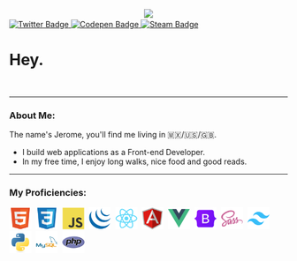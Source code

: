 <div id="header" align="center">
  <img src="https://pbs.twimg.com/profile_banners/1614266076702859264/1673708730/1500x500">
</div>

<div id="badges">
  <a href="https://twitter.com/jerome_expert">
    <img src="https://img.shields.io/badge/Twitter-blue?style=for-the-badge&logo=twitter&logoColor=white" alt="Twitter Badge"/>
  </a>
  <a href="https://codepen.io/jeromeexpert">
    <img src="https://img.shields.io/badge/Codepen-blue?style=for-the-badge&logo=Codepen&logoColor=white" alt="Codepen Badge"/>
  </a>
  <a href="https://steamcommunity.com/id/jeromeexpert">
    <img src="https://img.shields.io/badge/Steam-blue?style=for-the-badge&logo=Steam&logoColor=white" alt="Steam Badge"/>
  </a>
</div>

<h1>Hey.</h1>

<img src="https://komarev.com/ghpvc/?username=jeromeexpert&style=flat-square&color=blue" alt=""/>

---

### About Me:

The name's Jerome, you'll find me living in 🇲🇽/🇺🇸/🇬🇧.

- I build web applications as a Front-end Developer.
- In my free time, I enjoy long walks, nice food and good reads.

---

### My Proficiencies:

<div>
  <img src="https://github.com/devicons/devicon/blob/master/icons/html5/html5-original.svg" title="HTML5" alt="HTML5" width="40" height="40"/>&nbsp;
  <img src="https://github.com/devicons/devicon/blob/master/icons/css3/css3-original.svg" title="CSS3" alt="CSS3" width="40" height="40"/>&nbsp;
  <img src="https://github.com/devicons/devicon/blob/master/icons/javascript/javascript-original.svg" title="JavaScript" alt="JavaScript" width="40" height="40"/>&nbsp;
  <img src="https://github.com/devicons/devicon/blob/master/icons/jquery/jquery-original.svg" title="jQuery" alt="jQuery" width="40" height="40"/>&nbsp;
  <img src="https://github.com/devicons/devicon/blob/master/icons/react/react-original.svg" title="React" alt="React" width="40" height="40"/>&nbsp;
  <img src="https://github.com/devicons/devicon/blob/master/icons/angularjs/angularjs-original.svg" title="Angular" alt="Angular" width="40" height="40"/>&nbsp;
  <img src="https://github.com/devicons/devicon/blob/master/icons/vuejs/vuejs-original.svg"  title="Vue" alt="Vue" width="40" height="40"/>&nbsp;
  <img src="https://github.com/devicons/devicon/blob/master/icons/bootstrap/bootstrap-original.svg" title="Bootstrap" alt="Bootstrap" width="40" height="40"/>&nbsp;
  <img src="https://github.com/devicons/devicon/blob/master/icons/sass/sass-original.svg" title="Sass" alt="Sass" width="40" height="40"/>&nbsp;
  <img src="https://github.com/devicons/devicon/blob/master/icons/tailwindcss/tailwindcss-plain.svg" title="Tailwind" alt="Tailwind" width="40" height="40"/>&nbsp;
  <img src="https://github.com/devicons/devicon/blob/master/icons/python/python-original.svg" title="Python"  alt="Python" width="40" height="40"/>&nbsp;
  <img src="https://github.com/devicons/devicon/blob/master/icons/mysql/mysql-original-wordmark.svg" title="MySQL"  alt="MySQL" width="40" height="40"/>&nbsp;
  <img src="https://github.com/devicons/devicon/blob/master/icons/php/php-original.svg" title="PHP" alt="PHP" width="40" height="40"/>&nbsp;
</div>
